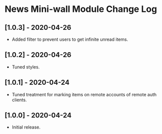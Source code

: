 
# News Mini-wall Module Change Log

## [1.0.3] - 2020-04-26

- Added filter to prevent users to get infinite unread items.

## [1.0.2] - 2020-04-26

- Tuned styles.

## [1.0.1] - 2020-04-24

- Tuned treatment for marking items on remote accounts of remote auth clients.


## [1.0.0] - 2020-04-24

- Initial release.
